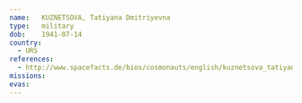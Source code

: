 ```yaml
---
name:	KUZNETSOVA, Tatiyana Dmitriyevna 
type:	military
dob:	1941-07-14
country:
  - URS
references:
  - http://www.spacefacts.de/bios/cosmonauts/english/kuznetsova_tatiyana.htm
missions:
evas:
---
```

